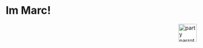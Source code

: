 
<h1>Im Marc!</h1> <img align="center" src="https://user-images.githubusercontent.com/47364895/157626274-bd64cddc-c725-4776-88b7-33244a31b285.gif" alt="party parrot laptop" width=48px style="float:right"/> 







